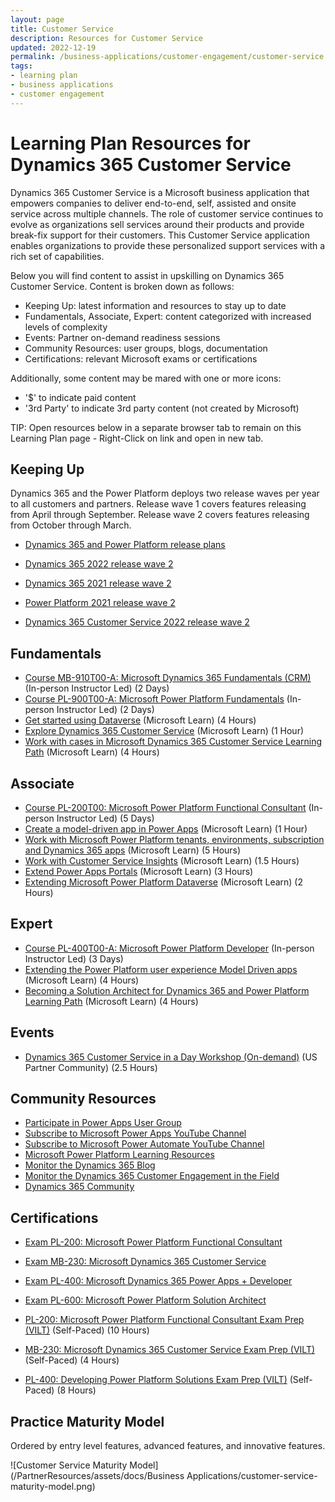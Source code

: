```yaml
---
layout: page
title: Customer Service
description: Resources for Customer Service
updated: 2022-12-19
permalink: /business-applications/customer-engagement/customer-service
tags:
- learning plan
- business applications
- customer engagement
---
```


# Learning Plan Resources for Dynamics 365 Customer Service

Dynamics 365 Customer Service is a Microsoft business application that empowers companies to deliver end-to-end, self, assisted and onsite service across multiple channels.  The role of customer service continues to evolve as organizations sell services around their products and provide break-fix support for their customers.  This Customer Service application enables organizations to provide these personalized support services with a rich set of capabilities.

Below you will find content to assist in upskilling on Dynamics 365 Customer Service.  Content is broken down as follows:

* Keeping Up:  latest information and resources to stay up to date
* Fundamentals, Associate, Expert: content categorized with increased levels of complexity
* Events:  Partner on-demand readiness sessions
* Community Resources:  user groups, blogs, documentation
* Certifications:  relevant Microsoft exams or certifications

Additionally, some content may be mared with one or more icons:

* '$' to indicate paid content
* '3rd Party' to indicate 3rd party content (not created by Microsoft)

TIP:  Open resources below in a separate browser tab to remain on this Learning Plan page - Right-Click on link and open in new tab.

## Keeping Up

Dynamics 365 and the Power Platform deploys two release waves per year to all customers and partners.  Release wave 1 covers features releasing from April through September.  Release wave 2 covers features releasing from October through March.

* [Dynamics 365 and Power Platform release plans](https://docs.microsoft.com/en-us/dynamics365/release-plans/)
* [Dynamics 365 2022 release wave 2](https://cloudblogs.microsoft.com/dynamics365/bdm/2022/07/12/2022-release-wave-2-plans-for-dynamics-365-and-power-platform-now-available/)
* [Dynamics 365 2021 release wave 2](https://docs.microsoft.com/en-us/dynamics365-release-plan/2021wave2/)
* [Power Platform 2021 release wave 2](https://docs.microsoft.com/en-us/power-platform-release-plan/2021wave2/)

* [Dynamics 365 Customer Service 2022 release wave 2](https://learn.microsoft.com/en-us/dynamics365-release-plan/2022wave2/service/dynamics365-customer-service/)

## Fundamentals

* [Course MB-910T00-A: Microsoft Dynamics 365 Fundamentals (CRM)](https://docs.microsoft.com/en-us/learn/certifications/courses/mb-910t00) (In-person Instructor Led) (2 Days)
* [Course PL-900T00-A: Microsoft Power Platform Fundamentals](https://docs.microsoft.com/en-us/learn/certifications/courses/pl-900t00) (In-person Instructor Led) (2 Days)
* [Get started using Dataverse](https://docs.microsoft.com/en-us/learn/paths/get-started-cds/) (Microsoft Learn) (4 Hours)
* [Explore Dynamics 365 Customer Service](https://docs.microsoft.com/en-us/learn/paths/learn-fundamentals-microsoft-dynamics-365-customer-service/) (Microsoft Learn) (1 Hour)
* [Work with cases in Microsoft Dynamics 365 Customer Service Learning Path](https://docs.microsoft.com/en-us/learn/paths/work-with-cases-in-dynamics-365-for-customer-service/) (Microsoft Learn) (4 Hours)

## Associate

* [Course PL-200T00: Microsoft Power Platform Functional Consultant](https://docs.microsoft.com/en-us/learn/certifications/courses/pl-200t00) (In-person Instructor Led) (5 Days)
* [Create a model-driven app in Power Apps](https://docs.microsoft.com/en-us/learn/paths/create-app-models-business-processes/) (Microsoft Learn) (1 Hour)
* [Work with Microsoft Power Platform tenants, environments, subscription and Dynamics 365 apps](https://docs.microsoft.com/en-us/learn/paths/implementing-customer-engagement-apps/) (Microsoft Learn) (5 Hours)
* [Work with Customer Service Insights](https://docs.microsoft.com/en-us/learn/paths/work-customer-service-insights/) (Microsoft Learn) (1.5 Hours)
* [Extend Power Apps Portals](https://docs.microsoft.com/en-us/learn/paths/extend-dynamics-365-portals/) (Microsoft Learn) (3 Hours)
* [Extending Microsoft Power Platform Dataverse](https://docs.microsoft.com/en-us/learn/paths/extend-power-platform-common-data-service/) (Microsoft Learn) (2 Hours)

## Expert

* [Course PL-400T00-A: Microsoft Power Platform Developer](https://docs.microsoft.com/en-us/learn/certifications/courses/pl-400t00) (In-person Instructor Led) (3 Days)
* [Extending the Power Platform user experience Model Driven apps](https://docs.microsoft.com/en-us/learn/paths/extend-power-platform-model-driven-app/) (Microsoft Learn) (4 Hours)
* [Becoming a Solution Architect for Dynamics 365 and Power Platform Learning Path](https://docs.microsoft.com/en-us/learn/paths/become-solution-architect/) (Microsoft Learn) (4 Hours)

## Events
* [Dynamics 365 Customer Service in a Day Workshop (On-demand)](https://aka.ma/d365customerservice/csiad) (US Partner Community) (2.5 Hours)

## Community Resources

* [Participate in Power Apps User Group](https://www.powerappsug.com/home)
* [Subscribe to Microsoft Power Apps YouTube Channel](https://www.youtube.com/channel/UCGfWR2ekfRFckLjev6eQYLg)
* [Subscribe to Microsoft Power Automate YouTube Channel](https://www.youtube.com/channel/UCG98S4lL7nwlN8dxSF322bA)
* [Microsoft Power Platform Learning Resources](https://powerapps.microsoft.com/en-us/blog/microsoft-powerapps-learning-resources/)
* [Monitor the Dynamics 365 Blog](https://cloudblogs.microsoft.com/dynamics365/)
* [Monitor the Dynamics 365 Customer Engagement in the Field](https://community.dynamics.com/crm/b/crminthefield)
* [Dynamics 365 Community](https://community.dynamics.com/)

## Certifications

* [Exam PL-200: Microsoft Power Platform Functional Consultant](https://docs.microsoft.com/en-us/learn/certifications/exams/pl-200)
* [Exam MB-230: Microsoft Dynamics 365 Customer Service](https://docs.microsoft.com/en-us/learn/certifications/exams/mb-230)

* [Exam PL-400: Microsoft Dynamics 365 Power Apps + Developer](https://docs.microsoft.com/en-us/learn/certifications/exams/pl-400)
* [Exam PL-600: Microsoft Power Platform Solution Architect](https://docs.microsoft.com/en-us/learn/certifications/exams/pl-600)

* [PL-200: Microsoft Power Platform Functional Consultant Exam Prep (VILT)](https://partner.microsoft.com/en-us/training/assets/collection/implementing-microsoft-power-platform-pl-200#/) (Self-Paced) (10 Hours)
* [MB-230: Microsoft Dynamics 365 Customer Service Exam Prep (VILT)](https://partner.microsoft.com/en-us/training/assets/collection/mb-230-microsoft-dynamics-365-customer-service#/) (Self-Paced) (4 Hours)
* [PL-400: Developing Power Platform Solutions Exam Prep (VILT)](https://partner.microsoft.com/en-us/training/assets/collection/developing-power-platform-solutions-pl-400#/) (Self-Paced) (8 Hours)

## Practice Maturity Model

Ordered by entry level features, advanced features, and innovative features.

![Customer Service Maturity Model](/PartnerResources/assets/docs/Business Applications/customer-service-maturity-model.png)

